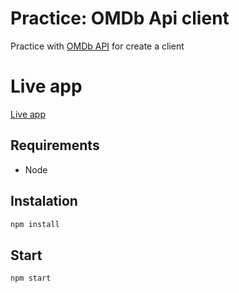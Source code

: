 # Practice: OMDb Api client
Practice with [OMDb API](https://www.omdbapi.com) for create a client

# Live app
[Live app](https://alexkander.github.io/practice-omdbapi-client/)

## Requirements
- Node

## Instalation
```sh
npm install
```

## Start
```sh
npm start
```